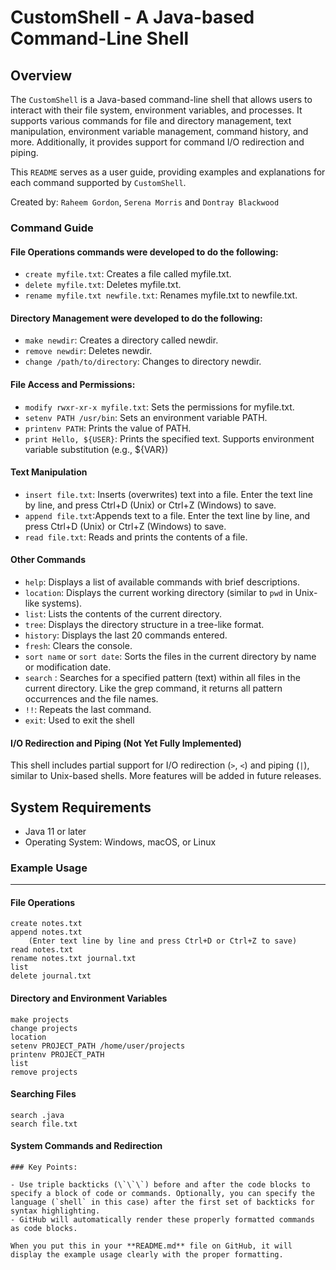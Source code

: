 CustomShell - A Java-based Command-Line Shell
==========================


Overview
---------
The `CustomShell` is a Java-based command-line shell that allows users to interact with their file system, environment variables, and processes. It supports various commands for file and directory management, text manipulation, environment variable management, command history, and more. Additionally, it provides support for command I/O redirection and piping.

This `README` serves as a user guide, providing examples and explanations for each command supported by `CustomShell`.

Created by: `Raheem Gordon`, `Serena Morris` and `Dontray Blackwood`

### Command Guide 


#### File Operations commands were developed to do the following:
* `create myfile.txt`: Creates a file called myfile.txt.
* `delete myfile.txt`: Deletes myfile.txt.
* `rename myfile.txt newfile.txt`: Renames myfile.txt to newfile.txt.

#### Directory Management were developed to do the following:
* `make newdir`: Creates a directory called newdir.
* `remove newdir`: Deletes newdir.
* `change /path/to/directory`: Changes to directory newdir.

#### File Access and Permissions: 
* `modify rwxr-xr-x myfile.txt`: Sets the permissions for myfile.txt.
* `setenv PATH /usr/bin`: Sets an environment variable PATH.
* `printenv PATH`: Prints the value of PATH.
* `print Hello, ${USER}`: Prints the specified text. Supports environment variable substitution (e.g., ${VAR})

#### Text Manipulation
* `insert file.txt`: Inserts (overwrites) text into a file. Enter the text line by line, and press Ctrl+D (Unix) or Ctrl+Z (Windows) to save.
* `append file.txt`:Appends text to a file. Enter the text line by line, and press Ctrl+D (Unix) or Ctrl+Z (Windows) to save.
* `read file.txt`: Reads and prints the contents of a file.


#### Other Commands
* `help`: Displays a list of available commands with brief descriptions.
* `location`: Displays the current working directory (similar to `pwd` in Unix-like systems).
* `list`: Lists the contents of the current directory.
* `tree`: Displays the directory structure in a tree-like format.
* `history`: Displays the last 20 commands entered.
* `fresh`: Clears the console.
* `sort name` or `sort date`: Sorts the files in the current directory by name or modification date.
* `search` <pattern>: Searches for a specified pattern (text) within all files in the current directory. Like the grep command, it returns all pattern occurrences and the file names.
* `!!`: Repeats the last command.
* `exit`: Used to exit the shell

#### I/O Redirection and Piping (Not Yet Fully Implemented)
This shell includes partial support for I/O redirection (`>`, `<`) and piping (`|`), similar to Unix-based shells. More features will be added in future releases.


System Requirements
-------------------
* Java 11 or later
* Operating System: Windows, macOS, or Linux

### Example Usage
-----------------

#### File Operations
```shell
create notes.txt
append notes.txt
    (Enter text line by line and press Ctrl+D or Ctrl+Z to save)
read notes.txt
rename notes.txt journal.txt
list
delete journal.txt
```
#### Directory and Environment Variables
```shell
make projects
change projects
location
setenv PROJECT_PATH /home/user/projects
printenv PROJECT_PATH
list
remove projects
```
#### Searching Files
```shell
search .java
search file.txt
```
#### System Commands and Redirection
```shell
### Key Points:

- Use triple backticks (\`\`\`) before and after the code blocks to specify a block of code or commands. Optionally, you can specify the language (`shell` in this case) after the first set of backticks for syntax highlighting.
- GitHub will automatically render these properly formatted commands as code blocks.

When you put this in your **README.md** file on GitHub, it will display the example usage clearly with the proper formatting.

```



